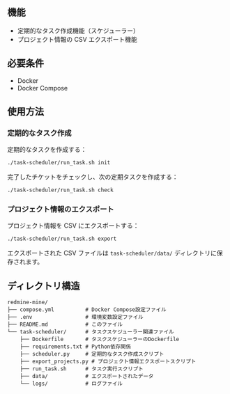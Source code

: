 ## 機能

- 定期的なタスク作成機能（スケジューラー）
- プロジェクト情報の CSV エクスポート機能

## 必要条件

- Docker
- Docker Compose

## 使用方法

### 定期的なタスク作成

定期的なタスクを作成する：

```bash
./task-scheduler/run_task.sh init
```

完了したチケットをチェックし、次の定期タスクを作成する：

```bash
./task-scheduler/run_task.sh check
```

### プロジェクト情報のエクスポート

プロジェクト情報を CSV にエクスポートする：

```bash
./task-scheduler/run_task.sh export
```

エクスポートされた CSV ファイルは `task-scheduler/data/` ディレクトリに保存されます。

## ディレクトリ構造

```
redmine-mine/
├── compose.yml          # Docker Compose設定ファイル
├── .env                 # 環境変数設定ファイル
├── README.md            # このファイル
└── task-scheduler/      # タスクスケジューラー関連ファイル
    ├── Dockerfile       # タスクスケジューラーのDockerfile
    ├── requirements.txt # Python依存関係
    ├── scheduler.py     # 定期的なタスク作成スクリプト
    ├── export_projects.py # プロジェクト情報エクスポートスクリプト
    ├── run_task.sh      # タスク実行スクリプト
    ├── data/            # エクスポートされたデータ
    └── logs/            # ログファイル
```
